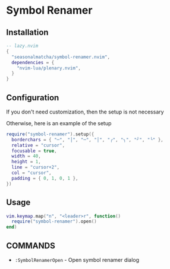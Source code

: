 # Symbol Renamer

## Installation

```lua
-- lazy.nvim
{
  "seasonalmatcha/symbol-renamer.nvim",
  dependencies = {
    "nvim-lua/plenary.nvim",
  }
}
```

## Configuration

If you don't need customization, then the setup is not necessary

Otherwise, here is an example of the setup

```lua
require("symbol-renamer").setup({
  borderchars = { "─", "│", "─", "│", "╭", "╮", "╯", "╰" },
  relative = "cursor",
  focusable = true,
  width = 40,
  height = 1,
  line = "cursor+2",
  col = "cursor",
  padding = { 0, 1, 0, 1 },
})
```

## Usage

```lua
vim.keymap.map("n", "<leader>r", function()
  require("symbol-renamer").open()
end)
```

## COMMANDS

- `:SymbolRenamerOpen` - Open symbol renamer dialog
